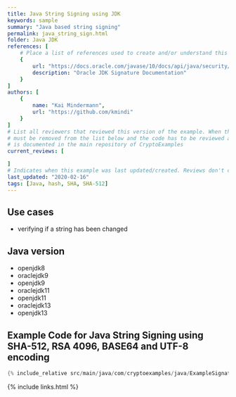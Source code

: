 ```yaml
---
title: Java String Signing using JDK
keywords: sample
summary: "Java based string signing"
permalink: java_string_sign.html
folder: Java JDK
references: [
    # Place a list of references used to create and/or understand this example.
    {
        url: "https://docs.oracle.com/javase/10/docs/api/java/security/Signature.html",
        description: "Oracle JDK Signature Documentation"
    }
]
authors: [
    {
        name: "Kai Mindermann",
        url: "https://github.com/kmindi"
    }
]
# List all reviewers that reviewed this version of the example. When the example is updated all old reviews
# must be removed from the list below and the code has to be reviewed again. The complete review process
# is documented in the main repository of CryptoExamples
current_reviews: [

]
# Indicates when this example was last updated/created. Reviews don't change this.
last_updated: "2020-02-16"
tags: [Java, hash, SHA, SHA-512]
---
```


## Use cases

- verifying if a string has been changed

## Java version

- openjdk8
- oraclejdk9
- openjdk9
- oraclejdk11
- openjdk11
- oraclejdk13
- openjdk13

## Example Code for Java String Signing using SHA-512, RSA 4096, BASE64 and UTF-8 encoding

```java
{% include_relative src/main/java/com/cryptoexamples/java/ExampleSignature.java %}
```



{% include links.html %}
